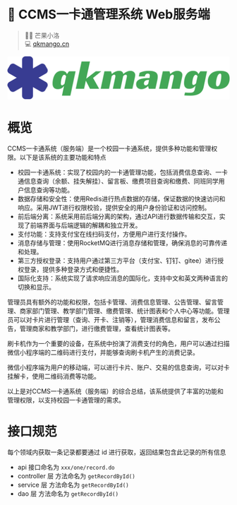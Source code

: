 # 🚀 CCMS一卡通管理系统 Web服务端

> 👨‍💻 芒果小洛 <br/>
> 💻 [qkmango.cn](http://qkmango.cn)

![logo](doc/README/logo.svg)



# 概览

CCMS一卡通系统（服务端）是一个校园一卡通系统，提供多种功能和管理权限。以下是该系统的主要功能和特点

- 校园一卡通系统：实现了校园内的一卡通管理功能，包括消费信息查询、一卡通信息查询（余额、挂失解挂）、留言板、缴费项目查询和缴费、同班同学用户信息查询等功能。
- 数据存储和安全性：使用Redis进行热点数据的存储，保证数据的快速访问和响应。采用JWT进行权限校验，提供安全的用户身份验证和访问控制。
- 前后端分离：系统采用前后端分离的架构，通过API进行数据传输和交互，实现了前端界面与后端逻辑的解耦和独立开发。
- 支付功能：支持支付宝在线扫码支付，方便用户进行支付操作。
- 消息存储与管理：使用RocketMQ进行消息存储和管理，确保消息的可靠传递和处理。
- 第三方授权登录：支持用户通过第三方平台（支付宝、钉钉、gitee）进行授权登录，提供多种登录方式和便捷性。
- 国际化支持：系统实现了请求响应消息的国际化，支持中文和英文两种语言的切换和显示。

管理员具有额外的功能和权限，包括卡管理、消费信息管理、公告管理、留言管理、商家部门管理、教学部门管理、缴费管理、统计图表和个人中心等功能。管理员可以对卡片进行管理（查询、开卡、注销等），管理消费信息和留言，发布公告，管理商家和教学部门，进行缴费管理，查看统计图表等。

刷卡机作为一个重要的设备，在系统中扮演了消费支付的角色，用户可以通过扫描微信小程序端的二维码进行支付，并能够查询刷卡机产生的消费记录。

微信小程序端为用户的移动端，可以进行卡片、账户、交易的信息查询，可以对卡挂解卡，使用二维码消费等功能。

以上是对CCMS一卡通系统（服务端）的综合总结，该系统提供了丰富的功能和管理权限，以支持校园一卡通管理的需求。





# 接口规范

每个领域内获取一条记录都要通过 id 进行获取，返回结果包含此记录的所有信息<br>

- api 接口命名为 `xxx/one/record.do`
- controller 层 方法命名为 `getRecordById()`
- service 层 方法命名为 `getRecordById()`
- dao 层 方法命名为 `getRecordById()`


